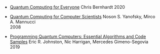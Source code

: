 * <a name="bernhardt">[Quantum Computing for Everyone](https://arxiv.org/abs/1908.10063)
Chris Bernhardt
2020
</a>

* <a name="johnston">[Quantum Computing for Computer Scientists](https://www.google.com/books/edition/Quantum_Computing_for_Computer_Scientist/U1chAwAAQBAJ?hl=en&gbpv=0&kptab=getbook)
Noson S. Yanofsky, Mirco A. Mannucci  
2008
</a>


* <a name="johnston">[Programming Quantum Computers: Essential Algorithms and Code Samples](https://www.amazon.com/Programming-Quantum-Computers-Essential-Algorithms/dp/1492039683/ref=pd_lpo_14_t_2/146-6181596-9156550?_encoding=UTF8&pd_rd_i=1492039683&pd_rd_r=8dcd5546-f03a-48d8-a111-9b9ebf9c1999&pd_rd_w=AcVSY&pd_rd_wg=cdorb&pf_rd_p=7b36d496-f366-4631-94d3-61b87b52511b&pf_rd_r=Z00KTS9JGJ9SC57Y44JY&psc=1&refRID=Z00KTS9JGJ9SC57Y44JY)
Eric R. Johnston, Nic Harrigan, Mercedes Gimeno-Segovia 
2019
</a>

